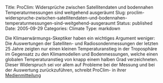 Title: ProClim: Widersprüche zwischen Satellitendaten und bodennahen Temperaturmessungen sind weitgehend ausgeräumt
Slug: proclim-widerspruche-zwischen-satellitendaten-und-bodennahen-temperaturmessungen-sind-weitgehend-ausgeraumt
Status: published
Date: 2005-09-29
Categories: Climate
Type: markdown

Die Klimaerwärmungs-Skeptiker haben ein wichtiges Argument weniger: Die Auswertungen der Satelliten- und Radiosondenmessungen der letzten 25 Jahre zeigten nur einen kleinen Temperaturanstieg in der Troposphäre im Gegensatz zu den Klimamodellen und Bodenmessungen, welche einen globalen Temperaturanstieg von knapp einem halben Grad verzeichneten. Dieser Widerspruch sei vor allem auf Probleme bei der Messung und bei der Auswertung zurückzuführen, schreibt ProClim- in ihrer <a href="http://fm.proclim.ch/FMPro?-db=news.fp5&amp;-format=news%2fnewsdetail.html&amp;-lay=web&amp;-sortfield=NewsDatum&amp;-sortorder=descend&amp;OneMonth=yes&amp;flag=proclim&amp;-max=2147483647&amp;-recid=33308&amp;-find=">Medienmitteilung</a>
